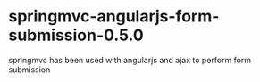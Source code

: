 springmvc-angularjs-form-submission-0.5.0
=========================================

 springmvc has been used with angularjs and ajax to perform form submission
